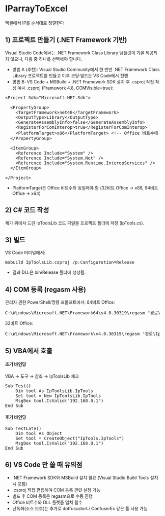 # IParrayToExcel
엑셀에서 IP를 순서대로 정렬한다

## 1) 프로젝트 만들기 (.NET Framework 기반)
Visual Studio Code에서는 .NET Framework Class Library 템플릿이 기본 제공되지 않으니, 다음 중 하나를 선택해야 합니다.
- 방법 A (추천): Visual Studio Community에서 한 번만 .NET Framework Class Library 프로젝트를 만들고 이후 코딩·빌드는 VS Code에서 진행
- 방법 B: VS Code + MSBuild + .NET Framework SDK 설치 후 .csproj 직접 작성
예시 .csproj (Framework 4.8, COMVisible=true):

<pre>
&lt;Project Sdk="Microsoft.NET.Sdk">

  &lt;PropertyGroup>
    &lt;TargetFramework>net48&lt;/TargetFramework>
    &lt;OutputType>Library&lt;/OutputType>
    &lt;GenerateAssemblyInfo>false&lt;/GenerateAssemblyInfo>
    &lt;RegisterForComInterop>true&lt;/RegisterForComInterop>
    &lt;PlatformTarget>x86&lt;/PlatformTarget> &lt;!-- Office 비트수에 맞추기 -->
  &lt;/PropertyGroup>

  &lt;ItemGroup>
    &lt;Reference Include="System" />
    &lt;Reference Include="System.Net" />
    &lt;Reference Include="System.Runtime.InteropServices" />
  &lt;/ItemGroup>

&lt;/Project>
</pre>
* PlatformTarget은 Office 비트수와 동일해야 함 (32비트 Office → x86, 64비트 Office → x64)

## 2) C# 코드 작성
제가 위에서 드린 IpToolsLib 코드 파일을 프로젝트 폴더에 저장 (IpTools.cs).

## 3) 빌드
VS Code 터미널에서:
<pre>
msbuild IpToolsLib.csproj /p:Configuration=Release
</pre>
* 결과 DLL은 bin\Release 폴더에 생성됨.

## 4) COM 등록 (regasm 사용)
관리자 권한 PowerShell/명령 프롬프트에서:
64비트 Office:
<pre>
C:\Windows\Microsoft.NET\Framework64\v4.0.30319\regasm "경로\IpToolsLib.dll" /codebase /tlb:IpToolsLib.tlb
</pre>
32비트 Office:
<pre>
C:\Windows\Microsoft.NET\Framework\v4.0.30319\regasm "경로\IpToolsLib.dll" /codebase /tlb:IpToolsLib.tlb
</pre>

## 5) VBA에서 호출
#### 조기 바인딩
VBA → 도구 → 참조 → IpToolsLib 체크
<pre>
Sub Test()
    Dim tool As IpToolsLib.IpTools
    Set tool = New IpToolsLib.IpTools
    MsgBox tool.IsValid("192.168.0.1")
End Sub
</pre>
#### 후기 바인딩
<pre>
Sub TestLate()
    Dim tool As Object
    Set tool = CreateObject("IpTools.IpTools")
    MsgBox tool.IsValid("192.168.0.1")
End Sub
</pre>

## 6) VS Code 만 쓸 때 유의점
- .NET Framework SDK와 MSBuild 설치 필요 (Visual Studio Build Tools 설치 시 포함)
- .csproj 직접 편집해야 COM 등록 관련 설정 가능
- 빌드 후 COM 등록은 regasm으로 수동 진행
- Office 비트수와 DLL 플랫폼 일치 필수
- 난독화(소스 보호)는 추가로 dotfuscator나 ConfuserEx 같은 툴 사용 가능
